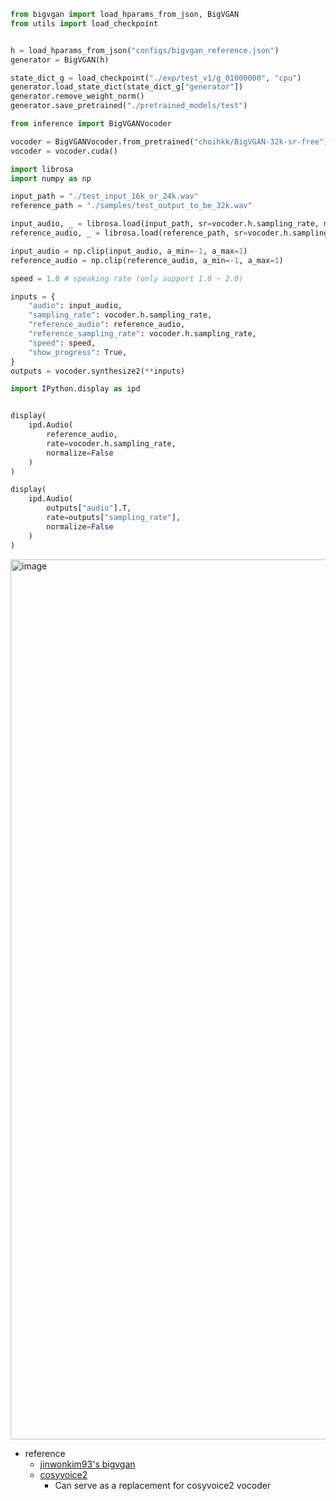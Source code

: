 ```python
from bigvgan import load_hparams_from_json, BigVGAN
from utils import load_checkpoint


h = load_hparams_from_json("configs/bigvgan_reference.json")
generator = BigVGAN(h)

state_dict_g = load_checkpoint("./exp/test_v1/g_01000000", "cpu")
generator.load_state_dict(state_dict_g["generator"])
generator.remove_weight_norm()
generator.save_pretrained("./pretrained_models/test")
```
```python
from inference import BigVGANVocoder

vocoder = BigVGANVocoder.from_pretrained("choihkk/BigVGAN-32k-sr-free")
vocoder = vocoder.cuda()
```
```python
import librosa
import numpy as np

input_path = "./test_input_16k_or_24k.wav"
reference_path = "./samples/test_output_to_be_32k.wav"

input_audio, _ = librosa.load(input_path, sr=vocoder.h.sampling_rate, mono=True)
reference_audio, _ = librosa.load(reference_path, sr=vocoder.h.sampling_rate, mono=True)

input_audio = np.clip(input_audio, a_min=-1, a_max=1)
reference_audio = np.clip(reference_audio, a_min=-1, a_max=1)
```
```python
speed = 1.0 # speaking rate (only support 1.0 ~ 2.0)

inputs = {
    "audio": input_audio, 
    "sampling_rate": vocoder.h.sampling_rate, 
    "reference_audio": reference_audio, 
    "reference_sampling_rate": vocoder.h.sampling_rate, 
    "speed": speed, 
    "show_progress": True, 
}
outputs = vocoder.synthesize2(**inputs)
```
```python
import IPython.display as ipd


display(
    ipd.Audio(
        reference_audio,  
        rate=vocoder.h.sampling_rate, 
        normalize=False
    )
)

display(
    ipd.Audio(
        outputs["audio"].T, 
        rate=outputs["sampling_rate"], 
        normalize=False
    )
)
```
<img width="1408" alt="image" src="https://github.com/user-attachments/assets/17b6f177-a2cd-4ed7-b0ac-50e095981f70" />

* reference
    - [jinwonkim93's bigvgan](https://github.com/jinwonkim93/BigVGAN)
    - [cosyvoice2](https://github.com/FunAudioLLM/CosyVoice)
        - Can serve as a replacement for cosyvoice2 vocoder
